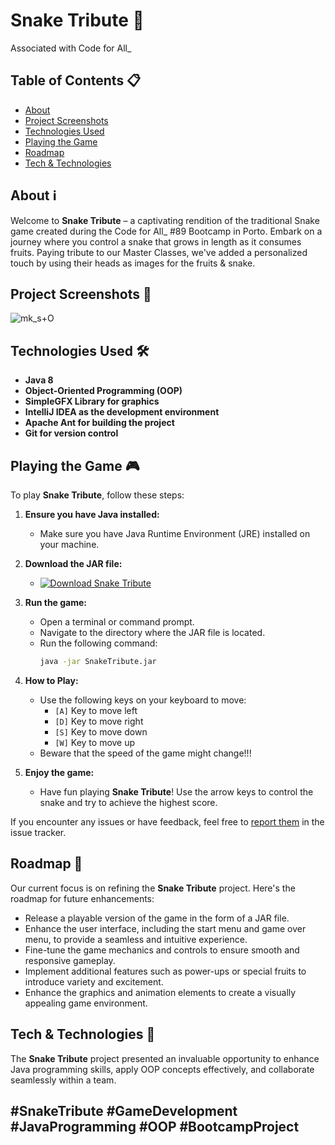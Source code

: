# Snake Tribute 🐍

Associated with Code for All_

## Table of Contents 📋
- [About](#about)
- [Project Screenshots](#project-screenshots)
- [Technologies Used](#technologies-used)
- [Playing the Game](#playing-the-game)
- [Roadmap](#roadmap)
- [Tech & Technologies](#tech--technologies)

## About ℹ️
Welcome to **Snake Tribute** – a captivating rendition of the traditional Snake game created during the Code for All_ #89 Bootcamp in Porto. Embark on a journey where you control a snake that grows in length as it consumes fruits. Paying tribute to our Master Classes, we've added a personalized touch by using their heads as images for the fruits & snake.

## Project Screenshots 📸
![mk_s+O](https://github.com/TiagoCout/secret-number/assets/114871216/9700cc62-90b7-4346-bbb2-455b8341c1b0)
 
## Technologies Used 🛠️
- **Java 8**
- **Object-Oriented Programming (OOP)**
- **SimpleGFX Library for graphics**
- **IntelliJ IDEA as the development environment**
- **Apache Ant for building the project**
- **Git for version control**

## Playing the Game 🎮
To play **Snake Tribute**, follow these steps:

1. **Ensure you have Java installed:**
   - Make sure you have Java Runtime Environment (JRE) installed on your machine.

2. **Download the JAR file:**
   - [![Download Snake Tribute](https://img.shields.io/badge/Download-Snake_Tribute-blue.svg)](https://nancymarques.itch.io/snake)


3. **Run the game:**
   - Open a terminal or command prompt.
   - Navigate to the directory where the JAR file is located.
   - Run the following command:
     ```bash
     java -jar SnakeTribute.jar
     ```

4. **How to Play:**
   - Use the following keys on your keyboard to move:
     - `[A]` Key to move left
     - `[D]` Key to move right
     - `[S]` Key to move down
     - `[W]` Key to move up
   - Beware that the speed of the game might change!!!

5. **Enjoy the game:**
   - Have fun playing **Snake Tribute**! Use the arrow keys to control the snake and try to achieve the highest score.

If you encounter any issues or have feedback, feel free to [report them](#) in the issue tracker.

## Roadmap 🚀
Our current focus is on refining the **Snake Tribute** project. Here's the roadmap for future enhancements:

- Release a playable version of the game in the form of a JAR file.
- Enhance the user interface, including the start menu and game over menu, to provide a seamless and intuitive experience.
- Fine-tune the game mechanics and controls to ensure smooth and responsive gameplay.
- Implement additional features such as power-ups or special fruits to introduce variety and excitement.
- Enhance the graphics and animation elements to create a visually appealing game environment.

## Tech & Technologies 🚀
The **Snake Tribute** project presented an invaluable opportunity to enhance Java programming skills, apply OOP concepts effectively, and collaborate seamlessly within a team.

**#SnakeTribute #GameDevelopment #JavaProgramming #OOP #BootcampProject**
---

